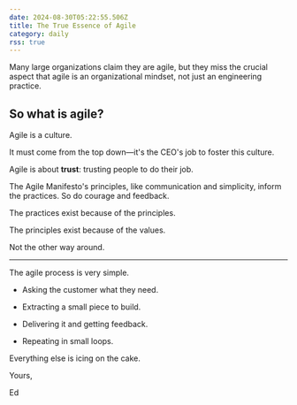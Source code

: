```yaml
---
date: 2024-08-30T05:22:55.506Z
title: The True Essence of Agile
category: daily
rss: true
---
```

Many large organizations claim they are agile, but they miss the crucial aspect that agile is an organizational mindset,
not just an engineering practice.

## So what is agile?

Agile is a culture.

It must come from the top down—it's the CEO's job to foster this culture.

Agile is about **trust**: trusting people to do their job.

The Agile Manifesto's principles, like communication and simplicity, inform the practices.
So do courage and feedback.

The practices exist because of the principles.

The principles exist because of the values.

Not the other way around.
 
----

The agile process is very simple.

* Asking the customer what they need.

* Extracting a small piece to build.

* Delivering it and getting feedback.

* Repeating in small loops.

Everything else is icing on the cake.

Yours, 

Ed
